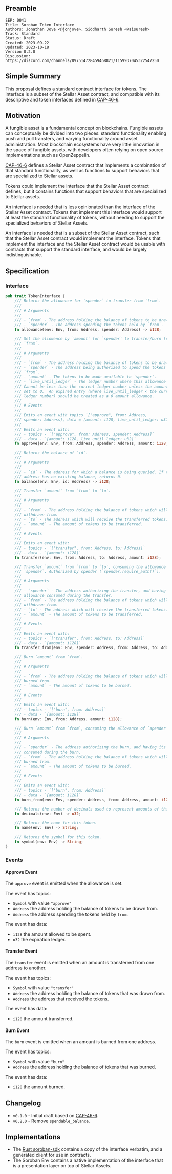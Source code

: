 ## Preamble

```
SEP: 0041
Title: Soroban Token Interface
Authors: Jonathan Jove <@jonjove>, Siddharth Suresh <@sisuresh>
Track: Standard
Status: Draft
Created: 2023-09-22
Updated: 2023-10-18
Version 0.2.0
Discussion: https://discord.com/channels/897514728459468821/1159937045322547250
```

## Simple Summary

This proposal defines a standard contract interface for tokens. The interface is
a subset of the Stellar Asset contract, and compatible with its descriptive and
token interfaces defined in [CAP-46-6].

## Motivation

A fungible asset is a fundamental concept on blockchains. Fungible assets can
conceptually be divided into two pieces: standard functionality enabling push
and pull transfers, and varying functionality around asset administration. Most
blockchain ecosystems have very little innovation in the space of fungible
assets, with developers often relying on open source implementations such as
OpenZeppelin.

[CAP-46-6] defines a Stellar Asset contract that implements a combination of
that standard functionality, as well as functions to support behaviors that are
specialized to Stellar assets.

Tokens could implement the interface that the Stellar Asset contract defines,
but it contains functions that support behaviors that are specialized to Stellar
assets.

An interface is needed that is less opinionated than the interface of the Stellar
Asset contract. Tokens that implement this interface would support at least the
standard functionality of tokens, without needing to support the specialized
behaviors of Stellar Assets.

An interface is needed that is a subset of the Stellar Asset contract, such that
the Stellar Asset contract would implement the interface. Tokens that implement
the interface and the Stellar Asset contract would be usable with contracts that
support the standard interface, and would be largely indistinguishable.

[CAP-46-6]: ../core/CAP-0046-06.md

## Specification

### Interface

```rust
pub trait TokenInterface {
    /// Returns the allowance for `spender` to transfer from `from`.
    ///
    /// # Arguments
    ///
    /// - `from` - The address holding the balance of tokens to be drawn from.
    /// - `spender` - The address spending the tokens held by `from`.
    fn allowance(env: Env, from: Address, spender: Address) -> i128;

    /// Set the allowance by `amount` for `spender` to transfer/burn from
    /// `from`.
    ///
    /// # Arguments
    ///
    /// - `from` - The address holding the balance of tokens to be drawn from.
    /// - `spender` - The address being authorized to spend the tokens held by
    /// `from`.
    /// - `amount` - The tokens to be made available to `spender`.
    /// - `live_until_ledger` - The ledger number where this allowance expires.
    /// Cannot be less than the current ledger number unless the amount is being
    /// set to 0.  An expired entry (where live_until_ledger < the current
    /// ledger number) should be treated as a 0 amount allowance.
    ///
    /// # Events
    ///
    /// Emits an event with topics `["approve", from: Address,
    /// spender: Address], data = [amount: i128, live_until_ledger: u32]`
    ///
    /// Emits an event with:
    /// - topics - `["approve", from: Address, spender: Address]`
    /// - data - `[amount: i128, live_until_ledger: u32]`
    fn approve(env: Env, from: Address, spender: Address, amount: i128, live_until_ledger: u32);

    /// Returns the balance of `id`.
    ///
    /// # Arguments
    ///
    /// - `id` - The address for which a balance is being queried. If the
    /// address has no existing balance, returns 0.
    fn balance(env: Env, id: Address) -> i128;

    /// Transfer `amount` from `from` to `to`.
    ///
    /// # Arguments
    ///
    /// - `from` - The address holding the balance of tokens which will be
    /// withdrawn from.
    /// - `to` - The address which will receive the transferred tokens.
    /// - `amount` - The amount of tokens to be transferred.
    ///
    /// # Events
    ///
    /// Emits an event with:
    /// - topics - `["transfer", from: Address, to: Address]`
    /// - data - `[amount: i128]`
    fn transfer(env: Env, from: Address, to: Address, amount: i128);

    /// Transfer `amount` from `from` to `to`, consuming the allowance of
    /// `spender`. Authorized by spender (`spender.require_auth()`).
    ///
    /// # Arguments
    ///
    /// - `spender` - The address authorizing the transfer, and having its
    /// allowance consumed during the transfer.
    /// - `from` - The address holding the balance of tokens which will be
    /// withdrawn from.
    /// - `to` - The address which will receive the transferred tokens.
    /// - `amount` - The amount of tokens to be transferred.
    ///
    /// # Events
    ///
    /// Emits an event with:
    /// - topics - `["transfer", from: Address, to: Address]`
    /// - data - `[amount: i128]`
    fn transfer_from(env: Env, spender: Address, from: Address, to: Address, amount: i128);

    /// Burn `amount` from `from`.
    ///
    /// # Arguments
    ///
    /// - `from` - The address holding the balance of tokens which will be
    /// burned from.
    /// - `amount` - The amount of tokens to be burned.
    ///
    /// # Events
    ///
    /// Emits an event with:
    /// - topics - `["burn", from: Address]`
    /// - data - `[amount: i128]`
    fn burn(env: Env, from: Address, amount: i128);

    /// Burn `amount` from `from`, consuming the allowance of `spender`.
    ///
    /// # Arguments
    ///
    /// - `spender` - The address authorizing the burn, and having its allowance
    /// consumed during the burn.
    /// - `from` - The address holding the balance of tokens which will be
    /// burned from.
    /// - `amount` - The amount of tokens to be burned.
    ///
    /// # Events
    ///
    /// Emits an event with:
    /// - topics - `["burn", from: Address]`
    /// - data - `[amount: i128]`
    fn burn_from(env: Env, spender: Address, from: Address, amount: i128);

    /// Returns the number of decimals used to represent amounts of this token.
    fn decimals(env: Env) -> u32;

    /// Returns the name for this token.
    fn name(env: Env) -> String;

    /// Returns the symbol for this token.
    fn symbol(env: Env) -> String;
}
```

### Events

#### Approve Event

The `approve` event is emitted when the allowance is set.

The event has topics:
- `Symbol` with value `"approve"`
- `Address` the address holding the balance of tokens to be drawn
from.
- `Address` the address spending the tokens held by `from`.

The event has data:
- `i128` the amount allowed to be spent.
- `u32` the expiration ledger.

#### Transfer Event

The `transfer` event is emitted when an amount is transferred from one address
to another.

The event has topics:
- `Symbol` with value `"transfer"`
- `Address` the address holding the balance of tokens that was drawn from.
- `Address` the address that received the tokens.

The event has data:
- `i128` the amount transferred.

#### Burn Event

The `burn` event is emitted when an amount is burned from one address.

The event has topics:
- `Symbol` with value `"burn"`
- `Address` the address holding the balance of tokens that was burned.

The event has data:
- `i128` the amount burned.


## Changelog

- `v0.1.0` - Initial draft based on [CAP-46-6].
- `v0.2.0` - Remove `spendable_balance`.

## Implementations

- The [Rust soroban-sdk] contains a copy of the interface verbatim, and a
generated client for use in contracts.
- The Soroban Env contains a native implementation of the interface that is a
presentation layer on top of Stellar Assets.

[Rust soroban-sdk]: https://github.com/stellar/rs-soroban-sdk
